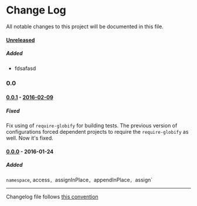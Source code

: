 # Change Log
All notable changes to this project will be documented in this file.

#### [Unreleased][unreleased]
##### Added
* fdsafasd

### 0.0

#### [0.0.1] - [2016-02-09][c-0.0.1]
##### Fixed
Fix using of `require-globify` for building tests. The previous version of configurations forced dependent projects to require the `require-globify` as well. Now it's fixed.

#### [0.0.0] - 2016-01-24
##### Added
`namespace`, access`, `assignInPlace`, `appendInPlace`, `assign`


------------
Changelog file follows [this convention](http://keepachangelog.com/)

[unreleased]: https://github.com/evoja/npm-ns-plain/compare/0.0.1...master
[c-0.0.1]: https://github.com/evoja/npm-ns-plain/compare/0.0.0...0.0.1
[0.0.1]: https://github.com/evoja/npm-ns-plain/tree/0.0.1
[0.0.0]: https://github.com/evoja/npm-ns-plain/tree/0.0.0
